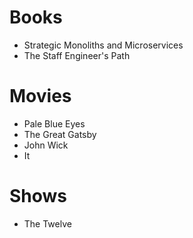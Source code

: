 # Books

- Strategic Monoliths and Microservices
- The Staff Engineer's Path

# Movies

- Pale Blue Eyes
- The Great Gatsby
- John Wick
- It

# Shows

- The Twelve
